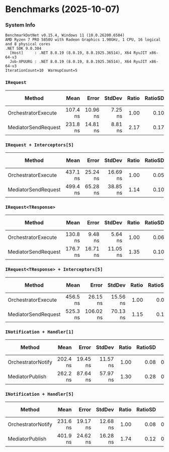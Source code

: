 # Benchmarks (2025-10-07)
### System Info
```
BenchmarkDotNet v0.15.4, Windows 11 (10.0.26200.6584)
AMD Ryzen 7 PRO 5850U with Radeon Graphics 1.90GHz, 1 CPU, 16 logical and 8 physical cores
.NET SDK 9.0.304
  [Host]     : .NET 8.0.19 (8.0.19, 8.0.1925.36514), X64 RyuJIT x86-64-v3
  Job-XPUURG : .NET 8.0.19 (8.0.19, 8.0.1925.36514), X64 RyuJIT x86-64-v3
IterationCount=10  WarmupCount=5  
```
### `IRequest`

| Method              | Mean     | Error    | StdDev  | Ratio | RatioSD | Gen0   | Allocated | Alloc Ratio |
|-------------------- |---------:|---------:|--------:|------:|--------:|-------:|----------:|------------:|
| OrchestratorExecute | 107.4 ns | 10.96 ns | 7.25 ns |  1.00 |    0.10 | 0.0324 |     272 B |        1.00 |
| MediatorSendRequest | 231.8 ns | 14.81 ns | 8.81 ns |  2.17 |    0.17 | 0.0324 |     272 B |        1.00 |

### `IRequest + Interceptors[5]`

| Method              | Mean     | Error    | StdDev   | Ratio | RatioSD | Gen0   | Allocated | Alloc Ratio |
|-------------------- |---------:|---------:|---------:|------:|--------:|-------:|----------:|------------:|
| OrchestratorExecute | 437.1 ns | 25.24 ns | 16.69 ns |  1.00 |    0.05 | 0.1240 |   1.02 KB |        1.00 |
| MediatorSendRequest | 499.4 ns | 65.28 ns | 38.85 ns |  1.14 |    0.10 | 0.1240 |   1.02 KB |        1.00 |

### `IRequest<TResponse>`

| Method              | Mean     | Error    | StdDev   | Ratio | RatioSD | Gen0   | Allocated | Alloc Ratio |
|-------------------- |---------:|---------:|---------:|------:|--------:|-------:|----------:|------------:|
| OrchestratorExecute | 130.8 ns |  9.48 ns |  5.64 ns |  1.00 |    0.06 | 0.0440 |     368 B |        1.00 |
| MediatorSendRequest | 176.7 ns | 16.71 ns | 11.05 ns |  1.35 |    0.10 | 0.0439 |     368 B |        1.00 |

### `IRequest<TResponse> + Interceptors[5]`

| Method              | Mean     | Error     | StdDev   | Ratio | RatioSD | Gen0   | Allocated | Alloc Ratio |
|-------------------- |---------:|----------:|---------:|------:|--------:|-------:|----------:|------------:|
| OrchestratorExecute | 456.5 ns |  26.15 ns | 15.56 ns |  1.00 |    0.05 | 0.1354 |   1.11 KB |        1.00 |
| MediatorSendRequest | 525.3 ns | 106.02 ns | 70.13 ns |  1.15 |    0.15 | 0.1354 |   1.11 KB |        1.00 |

### `INotification + Handler[1]`
| Method              | Mean     | Error    | StdDev   | Ratio | RatioSD | Gen0   | Allocated | Alloc Ratio |
|-------------------- |---------:|---------:|---------:|------:|--------:|-------:|----------:|------------:|
| OrchestratorNotify  | 202.4 ns | 19.45 ns | 11.57 ns |  1.00 |    0.08 | 0.0668 |     560 B |        1.00 |
| MediatorPublish     | 262.2 ns | 87.64 ns | 57.97 ns |  1.30 |    0.28 | 0.0381 |     320 B |        0.57 |

### `INotification + Handler[5]`
| Method              | Mean     | Error    | StdDev   | Ratio | RatioSD | Gen0   | Allocated | Alloc Ratio |
|-------------------- |---------:|---------:|---------:|------:|--------:|-------:|----------:|------------:|
| OrchestratorNotify  | 231.6 ns | 19.17 ns | 12.68 ns |  1.00 |    0.08 | 0.0811 |     680 B |        1.00 |
| MediatorPublish     | 401.9 ns | 24.62 ns | 16.28 ns |  1.74 |    0.12 | 0.1106 |     928 B |        1.36 |

